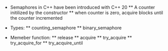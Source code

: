 - Semaphores in C++ have been introduced with C++ 20
  ** A counter initilized by the constructor
  ** when counter is zero, acquire blocks until the counter incremented

- Types:
  ** counting_semaphore
  ** binary_semaphore

- Memeber function:
  ** release
  ** acquire
  ** try_acquire
  ** try_acquire_for
  \*\* try_acquire_until
